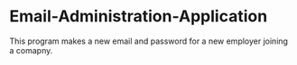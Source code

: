 # Email-Administration-Application
This program makes a new email and password for a new employer joining a comapny. 
